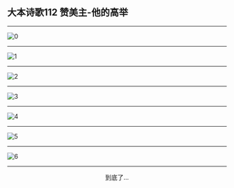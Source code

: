 
## 大本诗歌112 赞美主-他的高举
        
<div id="aplayer0"></div>

<div id="aplayer1"></div>

<div id="aplayer2"></div>

---

<img alt="0" data-original="https://cdn.jsdelivr.net/gh/k34869/shi/data/d0110/0">

---

<img alt="1" data-original="https://cdn.jsdelivr.net/gh/k34869/shi/data/d0110/1">

---

<img alt="2" data-original="https://cdn.jsdelivr.net/gh/k34869/shi/data/d0110/2">

---

<img alt="3" data-original="https://cdn.jsdelivr.net/gh/k34869/shi/data/d0110/3">

---

<img alt="4" data-original="https://cdn.jsdelivr.net/gh/k34869/shi/data/d0110/4">

---

<img alt="5" data-original="https://cdn.jsdelivr.net/gh/k34869/shi/data/d0110/5">

---

<img alt="6" data-original="https://cdn.jsdelivr.net/gh/k34869/shi/data/d0110/6">

---

<p style="text-align: center">到底了...</p>

<script src="/js/dist-view.js"></script>

<script>
MAIN.id = 'd0110';
        
const ap0 = new APlayer({
    container: document.getElementById('aplayer0'),
    volume: 1,
    loop: 'none',
    preload: 'none',
    audio: [{
        name: 'D112.mp3',
        artist: '大本诗歌',
        url: 'https://res.wx.qq.com/voice/getvoice?mediaid=MzI0NTk3MDM5M18yMjQ3NTE4MzE5',
        cover: '/favicon'
    }]
});
const ap1 = new APlayer({
    container: document.getElementById('aplayer1'),
    volume: 1,
    loop: 'none',
    preload: 'none',
    audio: [{
        name: 'D112第一节领唱.mp3',
        artist: '大本诗歌',
        url: 'https://res.wx.qq.com/voice/getvoice?mediaid=MzI0NTk3MDM5M18yMjQ3NTE4MzIw',
        cover: '/favicon'
    }]
});
const ap2 = new APlayer({
    container: document.getElementById('aplayer2'),
    volume: 1,
    loop: 'none',
    preload: 'none',
    audio: [{
        name: 'D112教唱版.mp3',
        artist: '大本诗歌',
        url: 'https://res.wx.qq.com/voice/getvoice?mediaid=MzI0NTk3MDM5M18yMjQ3NTE4MzIx',
        cover: '/favicon'
    }]
});
</script>
